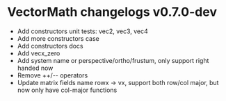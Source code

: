# VectorMath changelogs v0.7.0-dev
- Add constructors unit tests: vec2, vec3, vec4
- Add more constructors case
- Add constructors docs
- Add vecx_zero
- Add system name or perspective/ortho/frustum, only support right handed now
- Remove ++/-- operators
- Update matrix fields name rowx -> vx, support both row/col major, but now only have col-major functions